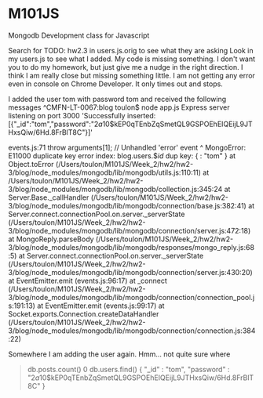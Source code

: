 M101JS
======

Mongodb Development class for Javascript

Search for TODO: hw2.3 in users.js.orig to see what they are asking Look in my users.js to see what I added. My code is missing something. I don't want you to do my homework, but just give me a nudge in the right direction. 
I think I am really close but missing something little.
I am not getting any error even in console on Chrome Developer. It only times out and stops.

I added the user tom with password tom and received the following messages
^CMFN-LT-0067:blog toulon$ node app.js 
Express server listening on port 3000
'Successfully inserted: [{"_id":"tom","password":"$2a$10$kEP0qTEnbZqSmetQL9GSPOEhEIQEijL9JTHxsQiw/6Hd.8FrBlT8C"}]'

events.js:71
        throw arguments[1]; // Unhandled 'error' event
                       ^
MongoError: E11000 duplicate key error index: blog.users.$_id_  dup key: { : "tom" }
    at Object.toError (/Users/toulon/M101JS/Week_2/hw2/hw2-3/blog/node_modules/mongodb/lib/mongodb/utils.js:110:11)
    at /Users/toulon/M101JS/Week_2/hw2/hw2-3/blog/node_modules/mongodb/lib/mongodb/collection.js:345:24
    at Server.Base._callHandler (/Users/toulon/M101JS/Week_2/hw2/hw2-3/blog/node_modules/mongodb/lib/mongodb/connection/base.js:382:41)
    at Server.connect.connectionPool.on.server._serverState (/Users/toulon/M101JS/Week_2/hw2/hw2-3/blog/node_modules/mongodb/lib/mongodb/connection/server.js:472:18)
    at MongoReply.parseBody (/Users/toulon/M101JS/Week_2/hw2/hw2-3/blog/node_modules/mongodb/lib/mongodb/responses/mongo_reply.js:68:5)
    at Server.connect.connectionPool.on.server._serverState (/Users/toulon/M101JS/Week_2/hw2/hw2-3/blog/node_modules/mongodb/lib/mongodb/connection/server.js:430:20)
    at EventEmitter.emit (events.js:96:17)
    at _connect (/Users/toulon/M101JS/Week_2/hw2/hw2-3/blog/node_modules/mongodb/lib/mongodb/connection/connection_pool.js:191:13)
    at EventEmitter.emit (events.js:99:17)
    at Socket.exports.Connection.createDataHandler (/Users/toulon/M101JS/Week_2/hw2/hw2-3/blog/node_modules/mongodb/lib/mongodb/connection/connection.js:384:22)

Somewhere I am adding the user again. Hmm... not quite sure where

> db.posts.count()
0
> db.users.find()
{ "_id" : "tom", "password" : "$2a$10$kEP0qTEnbZqSmetQL9GSPOEhEIQEijL9JTHxsQiw/6Hd.8FrBlT8C" }
> 
